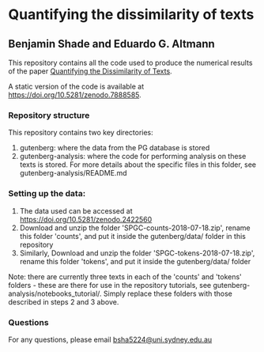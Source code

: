 # Quantifying the dissimilarity of texts
## Benjamin Shade and Eduardo G. Altmann

This repository contains all the code used to produce the numerical results of the paper [Quantifying the Dissimilarity of Texts](https://www.mdpi.com/2078-2489/14/5/271).

A static version of the code is available at https://doi.org/10.5281/zenodo.7888585. 

### Repository structure
This repository contains two key directories:
1. gutenberg: where the data from the PG database is stored
2. gutenberg-analysis: where the code for performing analysis on these texts is stored. For more details about the specific files in this folder, see gutenberg-analysis/README.md

### Setting up the data:
1. The data used can be accessed at https://doi.org/10.5281/zenodo.2422560
2. Download and unzip the folder 'SPGC-counts-2018-07-18.zip', rename this folder 'counts', and put it inside the gutenberg/data/ folder in this repository
3. Similarly, Download and unzip the folder 'SPGC-tokens-2018-07-18.zip', rename this folder 'tokens', and put it inside the gutenberg/data/ folder

Note: there are currently three texts in each of the 'counts' and 'tokens' folders - these are there for use in the repository tutorials, see gutenberg-analysis/notebooks_tutorial/. Simply replace these folders with those described in steps 2 and 3 above.

### Questions
For any questions, please email bsha5224@uni.sydney.edu.au


